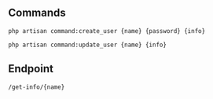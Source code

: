 ## Commands

`php artisan command:create_user {name} {password} {info}`

`php artisan command:update_user {name} {info}`

## Endpoint

`/get-info/{name}`